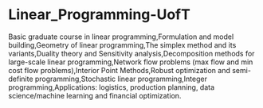 # Linear_Programming-UofT
Basic graduate course in linear programming,Formulation and model building,Geometry of linear programming,The simplex method and its variants,Duality theory and Sensitivity analysis,Decomposition methods for large-scale linear programming,Network flow problems (max flow and min cost flow problems),Interior Point Methods,Robust optimization and semi-definite programming,Stochastic linear programming,Integer programming,Applications: logistics, production planning, data science/machine learning and financial optimization.
